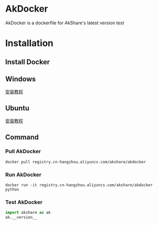 # AkDocker

AkDocker is a dockerfile for AkShare's latest version test

# Installation

## Install Docker

## Windows

[安装教程](https://www.cnblogs.com/skatesky/archive/2019/12/05/11987955.html)

## Ubuntu

[安装教程](https://www.jianshu.com/p/28d41eb592b0)

## Command

### Pull AkDocker

```
docker pull registry.cn-hangzhou.aliyuncs.com/akshare/akdocker
```

### Run AkDocker
```
docker run -it registry.cn-hangzhou.aliyuncs.com/akshare/akdocker python
```

### Test AkDocker

```python
import akshare as ak
ak.__version__
```
